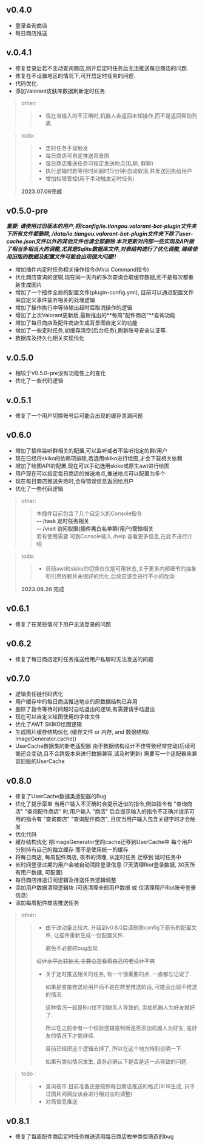 ## v0.4.0

* 登录查询商店
* 每日商店推送

## v.0.4.1

* 修复登录后若不主动查询商店,则开启定时任务后无法推送每日商店的问题.
* 修复在不设置地区的情况下,可开启定时任务的问题.
* 代码优化.
* 添加Valorant皮肤库数据刷新定时任务.

> other:
>> * 现在当输入的不正确时,机器人会返回未知操作,而不是返回帮助列表.

> todo:
>> * 定时任务手动触发
>> * 每日商店可自定推送背景图
>> * 每日商店推送任务可指定发送地点(私聊, 群聊)
>> * 执行逻辑时若等待时间超时(5分钟)自动取消,并发送回执给用户
>> * 增加权限管控(用于手动触发定时任务)
>
> **2023.07.06完成**

## v0.5.0-pre

**_重要: 请使用过旧版本的用户,将/config/io.tiangou.valorant-bot-plugin文件夹下所有文件都删除,
/data/io.tiangou.valorant-bot-plugin文件夹下除了user-cache.json文件以外的其他文件也请全部删除
本次更新对内部一些实现及API做了相当多相当大的调整,尤其是Sqlite数据库文件,对表结构进行了优化调整,
继续使用旧版的数据及配置文件可能会出现很大问题!!_**

* 增加插件内定时任务相关操作指令(Mirai Command指令)
* 优化商店查询的逻辑,现在同一天内的多次查询会取缓存数据,而不是每次都重新生成图片
* 增加了一个插件全局的配置文件(plugin-config.yml), 目前可以通过配置文件来自定义事件监听相关的处理逻辑
* 增加了操作执行中等待输出超时后取消操作的逻辑
* 增加了上次Valorant更新后,最新推出的**每周"配件商店"**查询功能
* 增加了每日商店及配件商店生成背景图自定义的功能
* 增加了一些定时任务,如缓存清空(后台任务),刷新账号安全认证等.
* 数据库及持久化相关实现优化

## v.0.5.0

* 相较于V0.5.0-pre没有功能性上的变化
* 优化了一些代码逻辑

## v.0.5.1

* 修复了一个用户切换账号后可能会出现的缓存泄漏问题

## v0.6.0

* 增加了插件监听群相关的配置,可以监听或者不监听指定的群/用户
* 现在已经将skiko的依赖项排除,若选用skiko进行绘图,才会下载相关依赖
* 增加了绘图API的配置,现在可以手动选用skiko或原生awt进行绘图
* 用户现在可以指定每日商店的推送地点,推送地点可以配置为多个
* 现在每日商店推送失败时,会将错误信息返回给用户
* 优化了一些代码逻辑

> other:
>> 本插件目前包含了几个自定义的Console指令 </br>
**-- /task 定时任务相关 </br>**
**-- /visit 访问权限(插件黑白名单群/用户)管控相关 </br>**
>> 若有使用需要 可到Console输入 /help 查看更多信息,在此不进行介绍

> todo:
>> * 目前awt和skiko的切换仅仅是可用状态,关于更多内部细节的抽象和引用依赖并未很好的优化,后续应该会进行不小的改动
>
>**2023.08.26 完成**

## v0.6.1

* 修复了在某些情况下用户无法登录的问题

## v0.6.2

* 修复了每日商店定时任务推送给用户私聊时无法发送的问题

## v0.7.0

* 逻辑责任链代码优化
* 用户缓存中的每日商店推送地点的原数据结构已弃用
* 删除了指令等待时间超时自动退出的逻辑,有需要请手动退出
* 现在可以自定义绘图使用的字体文件
* 优化了AWT SKIKO绘图逻辑
* 生成图片缓存结构优化 (缓存文件 or 内存, and 数据结构) ImageGenerator.cache()
* UserCache数据类的新老适配器 由于数据结构设计不佳导致经常变动(后续可能还会变动,且不会跨版本来进行数据兼容,请及时更新)
  需要写一个适配器来兼容旧版的UserCache

## v0.8.0

* 修复了UserCache数据类适配器的Bug
* 优化了提示菜单 当用户输入不正确时会提示近似的指令,例如指令有 "查询商店" "查询配件商店" 时,用户输入 "商店"
  后会提示输入的指令不正确并提示可用的指令有 "查询商店" "查询配件商店", 且仅当用户输入包含关键字时才会触发
* 优化代码
* 缓存结构优化 把ImageGenerator里的cache迁移到UserCache中 每个用户分别持有自己的独立缓存 而不是使用统一的缓存
* 将每日商店, 每周配件商店, 夜市的清理, 从定时任务 迁移到 延时任务中
* 长时间登录过期的用户会被自动清除登录信息 (7天清理Riot登录数据, 30天所有用户数据, 可配置)
* 每日商店推送订阅逻辑及推送任务逻辑调整
* 添加用户数据清理逻辑块 (可选清理全部用户数据 或 仅清理用户Riot账号登录信息)
* 添加每周配件商店推送任务

>other:
>> * 由于改动量比较大, 升级到v0.8.0后请删除config下原有的配置文件, 让插件重新生成一份配置文件.
>>   
>>   避免不必要的bug出现
>>
>>  ~~设计水平比较拙劣,主要总是看着自己的老设计不爽~~   
>> 
>> * 关于定时推送相关的任务, 有一个很重要的点, 一直都忘记说了.
>> 
>>   如果是直接推送给用户而不是在群里推送的话, 可能会出现不推送的情况. 
>> 
>>   这种情况一般是Bot找不到联系人导致的, 添加机器人为好友就好了.
>> 
>>   所以在之前会有一个校验逻辑是判断是否添加机器人为好友, 是好友的情况下才能继续.
>> 
>>   目前已经把这个逻辑去掉了, 所以在这个地方特别说明一下.
>> 
>>   如果有类似情况发生, 请务必确认下是否是这一点导致的问题.

> todo :
>> * 查询夜市 目前准备还是按照每日商店推送的格式(9:16生成, 只不过图片间隔应该会进行相对应的调整)
>> * 对局信息推送

## v0.8.1

* 修复了每周配件商店定时任务推送选用每日商店枚举类型筛选的bug